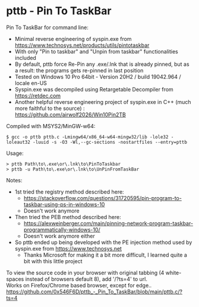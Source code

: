 # pttb - Pin To TaskBar


Pin To TaskBar for command line:

  - Minimal reverse engineering of syspin.exe from https://www.technosys.net/products/utils/pintotaskbar
  - With only "Pin to taskbar" and "Unpin from taskbar" functionalities included
  - By default, pttb force Re-Pin any .exe/.lnk that is already pinned, but as a result: the programs gets re-pinned in last position
  - Tested on Windows 10 Pro 64bit - Version 20H2 / build 19042.964 / locale en-US
  - Syspin.exe was decompiled using Retargetable Decompiler from https://retdec.com
  - Another helpful reverse engineering project of syspin.exe in C++ (much more faithful to the source) : https://github.com/airwolf2026/Win10Pin2TB


Compiled with MSYS2/MinGW-w64:

	$ gcc -o pttb pttb.c -Lmingw64/x86_64-w64-mingw32/lib -lole32 -loleaut32 -luuid -s -O3 -Wl,--gc-sections -nostartfiles --entry=pttb


Usage:

	> pttb Path\to\.exe\or\.lnk\to\PinToTaskbar
	> pttb -u Path\to\.exe\or\.lnk\to\UnPinFromTaskBar


Notes:

  - 1st tried the registry method described here:
    - https://stackoverflow.com/questions/31720595/pin-program-to-taskbar-using-ps-in-windows-10
    - Doesn't work anymore
  - Then tried the PEB method described here:
    - https://alexweinberger.com/main/pinning-network-program-taskbar-programmatically-windows-10/
    - Doesn't work anymore either
  - So pttb ended up being developed with the PE injection method used by syspin.exe from https://www.technosys.net
    - Thanks Microsoft for making it a bit more difficult, I learned quite a bit with this little project

To view the source code in your browser with original tabbing (4 white-spaces instead of browsers default 8), add '/?ts=4' to url.  
Works on Firefox/Chrome based browser, except for edge..  
https://github.com/0x546F6D/pttb_-_Pin_To_TaskBar/blob/main/pttb.c/?ts=4
